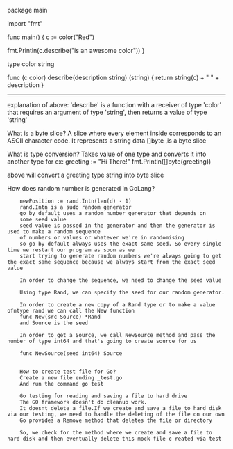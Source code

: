 package main
 
import "fmt"
 
func main() {
   c := color("Red")
 
   fmt.Println(c.describe("is an awesome color"))
}
 
type color string
 
func (c color) describe(description string) (string) {
   return string(c) + " " + description
}
*****************************
explanation of above:
'describe' is a function with a receiver of type 'color' that requires an argument of type 'string', then returns a value of type 'string'


What is a byte slice?
A slice where every element inside corresponds to an ASCII character code.
It represents a string
data []byte ,is a byte slice

What is type conversion?
Takes value of one type and converts it into another type
for ex:
greeting := "Hi There!"
fmt.Println([]byte(greeting))

above will convert a greeting type string into byte slice


How does random number is generated in GoLang?

        newPosition := rand.Intn(len(d) - 1)
        rand.Intn is a sudo random generator
		go by default uses a random number generator that depends on
		some seed value
		seed value is passed in the generator and then the generator is used to make a random sequence
		of numbers or values or whatever we're in randomising
		so go by default always uses the exact same seed. So every single time we restart our program as soon as we
		start trying to generate random numbers we're always going to get the exact same sequence because we always start from the exact seed value

        In order to change the sequence, we need to change the seed value

        Using type Rand, we can specify the seed for our random generator.

        In order to create a new copy of a Rand type or to make a value ofntype rand we can call the New function
        func New(src Source) *Rand
        and Source is the seed

        In order to get a Source, we call NewSource method and pass the number of type int64 and that's going to create source for us

        func NewSource(seed int64) Source


        How to create test file for Go?
        Create a new file ending _test.go
        And run the command go test

        Go testing for reading and saving a file to hard drive
        The GO framework doesn't do cleanup work.
        It doesnt delete a file.If we create and save a file to hard disk via our testing, we need to handle the deleting of the file on our own
        Go provides a Remove method that deletes the file or directory

        So, we check for the method where we create and save a file to hard disk and then eventually delete this mock file c reated via test






